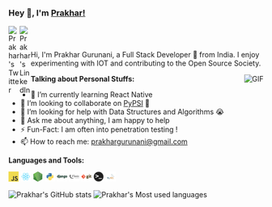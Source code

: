 ### Hey 👋, I'm [Prakhar!](https://www.prakhargurunani.com) 

<a href="https://twitter.com/FirePing32">
  <img align="left" alt="Prakhar's Twitter" width="22px" src="https://cdn.jsdelivr.net/npm/simple-icons@v3/icons/twitter.svg" />
</a>
<a href="https://www.linkedin.com/in/prakhargurunani/">
  <img align="left" alt="Prakhar's LinkedIn" width="22px" src="https://cdn.jsdelivr.net/npm/simple-icons@v3/icons/linkedin.svg" />
</a>

<br />
<br />

Hi, I'm Prakhar Gurunani, a Full Stack Developer 🚀 from India. I enjoy experimenting with IOT and contributing to the Open Source Society.

  <img align="right" alt="GIF" src="https://media.giphy.com/media/836HiJc7pgzy8iNXCn/giphy.gif" />
  
**Talking about Personal Stuffs:**

- 🌱 I’m currently learning React Native
- 👯 I’m looking to collaborate on [PyPSI](https://github.com/FirePing32/PyPSI) 🤝
- 🤔 I’m looking for help with Data Structures and Algorithms 😭
- 💬 Ask me about anything, I am happy to help
- ⚡️ Fun-Fact: I am often into penetration testing !
- 📫 How to reach me: prakhargurunani@gmail.com

**Languages and Tools:**  

<code><img height="20" src="https://raw.githubusercontent.com/github/explore/80688e429a7d4ef2fca1e82350fe8e3517d3494d/topics/javascript/javascript.png"></code>
<code><img height="20" src="https://raw.githubusercontent.com/github/explore/80688e429a7d4ef2fca1e82350fe8e3517d3494d/topics/react/react.png"></code>
<code><img height="20" src="https://raw.githubusercontent.com/github/explore/80688e429a7d4ef2fca1e82350fe8e3517d3494d/topics/nodejs/nodejs.png"></code>
<code><img height="20" src="https://raw.githubusercontent.com/github/explore/80688e429a7d4ef2fca1e82350fe8e3517d3494d/topics/python/python.png"></code>
<code><img height="20" src="https://raw.githubusercontent.com/github/explore/80688e429a7d4ef2fca1e82350fe8e3517d3494d/topics/django/django.png"></code>
<code><img height="20" src="https://raw.githubusercontent.com/github/explore/80688e429a7d4ef2fca1e82350fe8e3517d3494d/topics/flask/flask.png"></code>
<code><img height="20" src="https://raw.githubusercontent.com/github/explore/80688e429a7d4ef2fca1e82350fe8e3517d3494d/topics/git/git.png"></code>
<code><img height="20" src="https://raw.githubusercontent.com/github/explore/80688e429a7d4ef2fca1e82350fe8e3517d3494d/topics/terminal/terminal.png"></code>
<code><img height="20" src="https://raw.githubusercontent.com/github/explore/80688e429a7d4ef2fca1e82350fe8e3517d3494d/topics/mysql/mysql.png"></code>



![Prakhar's GitHub stats](https://github-readme-stats.vercel.app/api?username=FirePing32&show_icons=true&hide_border=true)
![Prakhar's Most used languages](https://github-readme-stats.vercel.app/api/top-langs/?username=FirePing32&layout=compact&show_icons=true&hide_border=true)
